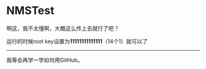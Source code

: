 # NMSTest


啊这，我不太懂啊，大概这么传上去就行了吧？

运行的时候root key设置为**11111111111111**（14个1）就可以了

---

我等会再学一学如何用GitHub。